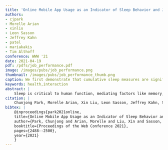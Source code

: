 ```yaml
---
title: 'Online Mobile App Usage as an Indicator of Sleep Behavior and Job Performance'
authors: 
- cjpark
- Morelle Arian
- xinliu
- Leon Sasson
- Jeffrey Kahn
- patel
- mariakakis
- Tim Althoff
conference: WWW '21
date: 2021-04-19
pdf: /pdfs/job_performance.pdf
image: /images/pubs/job_performance.png
thumbnail: /images/pubs/job_performance_thumb.png
caption: We first demonstrate that cumulative sleep measures are significantly correlated with job performance metrics, and then we show that online app interaction time can serve as a passively collectible and scalable performance indicator.
keywords: health,interaction
abstract: |
    Sleep is critical to human function, mediating factors like memory, mood, energy, and alertness; therefore, it is commonly conjectured that a good night’s sleep is important for job performance. However, both real-world sleep behavior and job performance are difficult to measure at scale. In this work, we demonstrate that people’s everyday interactions with online mobile apps can reveal insights into their job performance in real-world contexts. We present an observational study in which we objectively tracked the sleep behavior and job performance of salespeople (N = 15) and athletes (N = 19) for 18 months, leveraging a mattress sensor and online mobile app to conduct the largest study of this kind to date. We first demonstrate that cumulative sleep measures are significantly correlated with job performance metrics, showing that an hour of daily sleep loss for a week was associated with a 9.0% average reduction in contracts established for salespeople and a 9.5% average reduction in game grade for the athletes. We then investigate the utility of online app interaction time as a passively collectible and scalable performance indicator. We show that app interaction time is correlated with the job performance of the athletes, but not the salespeople. To support that our app-based performance indicator truly captures meaningful variation in psychomotor function as it relates to sleep and is robust against potential confounds, we conducted a second study to evaluate the relationship between sleep behavior and app interaction time in a cohort of 274 participants. Using a generalized additive model to control for per-participant random effects, we demonstrate that participants who lost one hour of daily sleep for a week exhibited average app interaction times that were 5.0% slower. We also find that app interaction time exhibits meaningful chronobiologically consistent correlations with sleep history, time awake, and circadian rhythms. The findings from this work reveal an opportunity for online app developers to generate new insights regarding cognition and productivity.
citation: |
    Chunjong Park, Morelle Arian, Xin Liu, Leon Sasson, Jeffrey Kahn, Shwetak Patel, Alex Mariakakis, and Tim Althoff. "Online Mobile App Usage as an Indicator of Sleep Behavior and Job Performance." In Proceedings of the Web Conference 2021, pp. 2488-2500. 2021.
bibtex: |
    @inproceedings{park2021online,
    title={Online Mobile App Usage as an Indicator of Sleep Behavior and Job Performance},
    author={Park, Chunjong and Arian, Morelle and Liu, Xin and Sasson, Leon and Kahn, Jeffrey and Patel, Shwetak and Mariakakis, Alex and Althoff, Tim},
    booktitle={Proceedings of the Web Conference 2021},
    pages={2488--2500},
    year={2021}
    }
---
```

